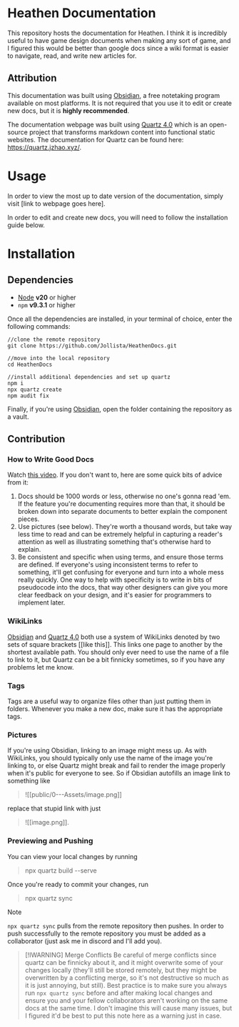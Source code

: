 # Heathen Documentation
This repository hosts the documentation for Heathen. I think it is incredibly useful to have game design documents when making any sort of game, and I figured this would be better than google docs since a wiki format is easier to navigate, read, and write new articles for.
## Attribution
This documentation was built using [Obsidian](https://obsidian.md/), a free notetaking program available on most platforms. It is not required that you use it to edit or create new docs, but it is **highly recommended**.

The documentation webpage was built using [Quartz 4.0](https://github.com/jackyzha0/quartz) which is an open-source project that transforms markdown content into functional static websites. The documentation for Quartz can be found here: https://quartz.jzhao.xyz/.
# Usage
In order to view the most up to date version of the documentation, simply visit [link to webpage goes here].

In order to edit and create new docs, you will need to follow the installation guide below.
# Installation
## Dependencies
- [Node](https://nodejs.org/en) **v20** or higher
- `npm` **v9.3.1** or higher

Once all the dependencies are installed, in your terminal of choice, enter the following commands:
```
//clone the remote repository
git clone https://github.com/Jollista/HeathenDocs.git

//move into the local repository
cd HeathenDocs

//install additional dependencies and set up quartz
npm i
npx quartz create
npm audit fix
```

Finally, if you're using [Obsidian](https://obsidian.md/), open the folder containing the repository as a vault.
## Contribution
### How to Write Good Docs
Watch [this video](https://youtu.be/ZE8v7uVGepM?si=0xRAmQpgEUBtHI2P). If you don't want to, here are some quick bits of advice from it:
1. Docs should be 1000 words or less, otherwise no one's gonna read 'em. If the feature you're documenting requires more than that, it should be broken down into separate documents to better explain the component pieces.
2. Use pictures (see below). They're worth a thousand words, but take way less time to read and can be extremely helpful in capturing a reader's attention as well as illustrating something that's otherwise hard to explain.
3. Be consistent and specific when using terms, and ensure those terms are defined. If everyone's using inconsistent terms to refer to something, it'll get confusing for everyone and turn into a whole mess really quickly. One way to help with specificity is to write in bits of pseudocode into the docs, that way other designers can give you more clear feedback on your design, and it's easier for programmers to implement later.
### WikiLinks
[Obsidian](https://obsidian.md/) and [Quartz 4.0](https://github.com/jackyzha0/quartz) both use a system of WikiLinks denoted by two sets of square brackets \[\[like this]]. This links one page to another by the shortest available path. You should only ever need to use the name of a file to link to it, but Quartz can be a bit finnicky sometimes, so if you have any problems let me know.
### Tags
Tags are a useful way to organize files other than just putting them in folders. Whenever you make a new doc, make sure it has the appropriate tags.
### Pictures
If you're using Obsidian, linking to an image might mess up. As with WikiLinks, you should typically only use the name of the image you're linking to, or else Quartz might break and fail to render the image properly when it's public for everyone to see. So if Obsidian autofills an image link to something like 
> \!\[\[public/0---Assets/image.png]]

replace that stupid link with just 
> \!\[\[image.png]].
### Previewing and Pushing
You can view your local changes by running
> npx quartz build --serve

Once you're ready to commit your changes, run
> npx quartz sync

> [!NOTE]
> `npx quartz sync` pulls from the remote repository then pushes. In order to push successfully to the remote repository you must be added as a collaborator (just ask me in discord and I'll add you).

> [!IWARNING] Merge Conflicts
> Be careful of merge conflicts since quartz can be finnicky about it, and it might overwrite some of your changes locally (they'll still be stored remotely, but they might be overwritten by a conflicting merge, so it's not destructive so much as it is just annoying, but still). Best practice is to make sure you always run `npx quartz sync` before and after making local changes and ensure you and your fellow collaborators aren't working on the same docs at the same time. I don't imagine this will cause many issues, but I figured it'd be best to put this note here as a warning just in case.
